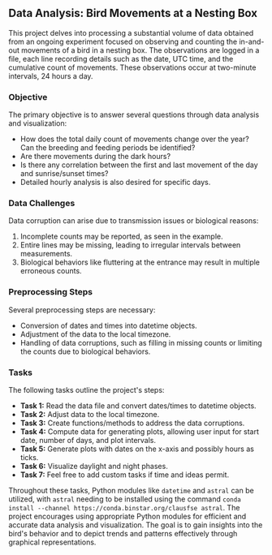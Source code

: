 ## Data Analysis: Bird Movements at a Nesting Box

This project delves into processing a substantial volume of data obtained from an ongoing experiment focused on observing and counting the in-and-out movements of a bird in a nesting box. The observations are logged in a file, each line recording details such as the date, UTC time, and the cumulative count of movements. These observations occur at two-minute intervals, 24 hours a day.

### Objective

The primary objective is to answer several questions through data analysis and visualization:
- How does the total daily count of movements change over the year? Can the breeding and feeding periods be identified?
- Are there movements during the dark hours?
- Is there any correlation between the first and last movement of the day and sunrise/sunset times?
- Detailed hourly analysis is also desired for specific days.

### Data Challenges

Data corruption can arise due to transmission issues or biological reasons:
1. Incomplete counts may be reported, as seen in the example.
2. Entire lines may be missing, leading to irregular intervals between measurements.
3. Biological behaviors like fluttering at the entrance may result in multiple erroneous counts.

### Preprocessing Steps

Several preprocessing steps are necessary:
- Conversion of dates and times into datetime objects.
- Adjustment of the data to the local timezone.
- Handling of data corruptions, such as filling in missing counts or limiting the counts due to biological behaviors.

### Tasks

The following tasks outline the project's steps:
- **Task 1:** Read the data file and convert dates/times to datetime objects.
- **Task 2:** Adjust data to the local timezone.
- **Task 3:** Create functions/methods to address the data corruptions.
- **Task 4:** Compute data for generating plots, allowing user input for start date, number of days, and plot intervals.
- **Task 5:** Generate plots with dates on the x-axis and possibly hours as ticks.
- **Task 6:** Visualize daylight and night phases.
- **Task 7:** Feel free to add custom tasks if time and ideas permit.

Throughout these tasks, Python modules like `datetime` and `astral` can be utilized, with `astral` needing to be installed using the command `conda install --channel https://conda.binstar.org/clausfse astral`. The project encourages using appropriate Python modules for efficient and accurate data analysis and visualization. The goal is to gain insights into the bird's behavior and to depict trends and patterns effectively through graphical representations.